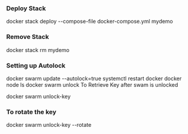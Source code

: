 ### Deploy Stack
docker stack deploy --compose-file docker-compose.yml mydemo

### Remove Stack
docker stack rm mydemo

### Setting up Autolock
docker swarm update --autolock=true
systemctl restart docker
docker node ls
docker swarm unlock
To Retrieve Key after swam is unlocked

docker swarm unlock-key

### To rotate the key
docker swarm unlock-key --rotate